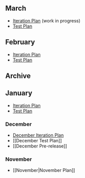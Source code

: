 ## March
* [Iteration Plan](../issues/3555) (work in progress)
* [Test Plan](https://github.com/Microsoft/vscode/issues?q=label%3Atestplan-item+milestone%3A%22March+2016%22)

## February
* [Iteration Plan](../issues/2616)
* [Test Plan](https://github.com/Microsoft/vscode/issues?q=label%3Atestplan-item+milestone%3A%22Feb+2016%22)

## Archive
## January
* [Iteration Plan](../issues/1826)
* [Test Plan](https://github.com/Microsoft/vscode/issues?q=label%3Atestplan-item+milestone%3A%22Jan+2016%22)

### December
* [December Iteration Plan](../issues/917)
* [[December Test Plan]]
* [[December Pre-release]]

### November
* [[November|November Plan]]
